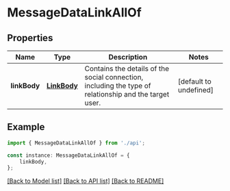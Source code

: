 # MessageDataLinkAllOf


## Properties

Name | Type | Description | Notes
------------ | ------------- | ------------- | -------------
**linkBody** | [**LinkBody**](LinkBody.md) | Contains the details of the social connection, including the type of relationship and the target user. | [default to undefined]

## Example

```typescript
import { MessageDataLinkAllOf } from './api';

const instance: MessageDataLinkAllOf = {
    linkBody,
};
```

[[Back to Model list]](../README.md#documentation-for-models) [[Back to API list]](../README.md#documentation-for-api-endpoints) [[Back to README]](../README.md)
